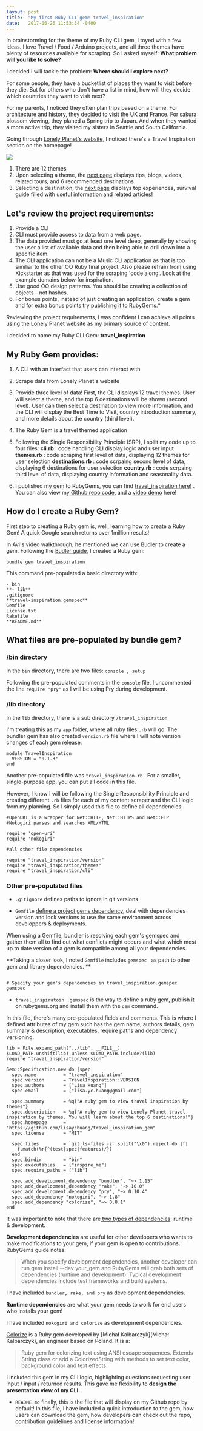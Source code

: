 ```yaml
---
layout: post
title:  "My first Ruby CLI gem! travel_inspiration"
date:   2017-06-26 11:53:34 -0400
---
```



In brainstorming for the theme of my Ruby CLI gem, I toyed with a few ideas.  I love Travel / Food / Arduino projects, and all three themes have plenty of resources available for scraping.  So I asked myself:  **What problem will you like to solve?**

I decided I will tackle the problem:  **Where should I explore next?**

For some people, they have a bucketlist of places they want to visit before they die.   But for others who don't have a list in mind, how will they decide which countries they want to visit next?   

For my parents, I noticed they often plan trips based on a theme.  For architecture and history, they decided to visit the UK and France.  For sakura blossom viewing, they planed a Spring trip to Japan.  And when they wanted a more active trip, they visited my sisters in Seattle and South California.

Going through [Lonely Planet's website,](https://www.lonelyplanet.com/) I noticed there's a Travel Inspiration section on the homepage!

![](https://preview.ibb.co/fVDniQ/Lonely.png)

1. There are 12 themes
2. Upon selecting a theme, the [next page](https://www.lonelyplanet.com/adventure-travel/) displays tips, blogs, videos, related tours, and 6 recommended destinations.
3. Selecting a destination, the [next page](https://www.lonelyplanet.com/new-zealand) displays top experiences, survival guide filled with useful information and related articles!


## Let's review the project requirements:

1. Provide a CLI
2. CLI must provide access to data from a web page.
3. The data provided must go at least one level deep, generally by showing the user a list of available data and then being able to drill down into a specific item.
4. The CLI application can not be a Music CLI application as that is too similiar to the other OO Ruby final project. Also please refrain from using Kickstarter as that was used for the scraping 'code along'. Look at the example domains below for inspiration.
5. Use good OO design patterns. You should be creating a collection of objects - not hashes.
6. For bonus points, instead of just creating an application, create a gem and for extra bonus points try publishing it to RubyGems.*

Reviewing the project requirements, I was confident I can achieve all points using the Lonely Planet website as my primary source of content.

I decided to name my Ruby CLI Gem: **travel_inspiration**

## My Ruby Gem provides:
1. A CLI with an interfact that users can interact with

2. Scrape data from Lonely Planet's website

3. Provide three level of data!  First, the CLI displays 12 travel themes.  User will select a theme, and the top 6 destinations will be shown (second level).  User can then select a destination to view more information, and the CLI will display the Best Time to Visit, country introduction summary, and more details about the country (third level).

4. The Ruby Gem is a travel themed application

5. Following the Single Responsibility Principle (SRP), I spliit my code up to four files:
**cli.rb** : code handling CLI display logic and user input
**themes.rb** : code scraping first level of data, displaying 12 themes for user selection
**destinations.rb** : code scrpaing second level of data, displaying 6 destinations for user selection
**country.rb** : code scrpaing third level of data, displaying country information and seasonality data.

6. I published my gem to RubyGems, you can find [travel_inspiration here!](https://rubygems.org/gems/travel_inspiration) . You can also view my[ Github repo code](https://github.com/lisaychuang/travel_inspiration_gem), and a [video demo](https://youtu.be/anf_NTuTVuQ) here!

## How do I create a Ruby Gem?

First step to creating a Ruby gem is, well, learning how to create a Ruby Gem!  A quick Google search returns over 1million results! 

In Avi's video walkthrough, he mentioned we can use Budler to create a gem. Following the [Budler guide](https://bundler.io/v1.14/guides/creating_gem.html), I created a Ruby gem:

```bundle gem travel_inspiration```

This command pre-populated a basic directory with:
```
- bin
**- lib**
.gitignore
**travel-inspiration.gemspec**
Gemfile
License.txt
Rakefile
**README.md**

```

## What files are pre-populated by bundle gem?

### /bin directory

In the ```bin``` directory, there are two files: ```console , setup```

Following the pre-populated comments in the ```console``` file, I uncommented the line ```require "pry"``` as I will be using Pry during development.

### /lib directory

In the ```lib``` directory, there is a sub directory ```/travel_inspiration```

I'm treating this as my ```app``` folder, where all ruby files ```.rb``` will go.   The bundler gem has also created  ```version.rb``` file where I will note version changes of each gem release.

```
module TravelInspiration
  VERSION = "0.1.3"
end

```

Another pre-populated file was ```travel_inspiration.rb``` . For a smaller, single-purpose app, you can put all code in this file.

However, I know I will be following the Single Responsibility Principle and creating different ```.rb``` files for each of my content scraper and the CLI logic from my planning.  So I simply used this file to define all dependencies:

```
#OpenURI is a wrapper for Net::HTTP, Net::HTTPS and Net::FTP
#Nokogiri parses and searches XML/HTML

require 'open-uri'     
require 'nokogiri'      

#all other file dependencies

require "travel_inspiration/version"  
require "travel_inspiration/themes"
require "travel_inspiration/cli"
```

### Other pre-populated files

*  ```.gitignore```  defines paths to ignore in git versions

*  ```Gemfile```  [define a project gems dependency](http://b.j15e.com/ruby/2013/06/28/gemfile-gemspec-explained.html), deal with dependencies version and lock versions to use the same environment across developpers & deployments.

When using a Gemfile, bundler is resolving each gem's gemspec and gather them all to find out what conflicts might occurs and what which most up to date version of a gem is compatible among all your dependencies.

**Taking a closer look, I noted ```Gemfile``` includes ```gemspec ``` as path to other gem and library dependencies.  **

```source "https://rubygems.org"

# Specify your gem's dependencies in travel_inspiration.gemspec
gemspec

```


* ```travel_inspiratoin .gemspec``` is the way to define a ruby gem, publish it on rubygems.org and install them with the ```gem``` command.


In this file, there's many pre-populated fields and comments. This is where I defined attributes of my gem such has the gem name, authors details, gem summary & description, executables, require paths and dependency versioning.

```
lib = File.expand_path("../lib", __FILE__)
$LOAD_PATH.unshift(lib) unless $LOAD_PATH.include?(lib)
require "travel_inspiration/version"

Gem::Specification.new do |spec|
  spec.name          = "travel_inspiration"
  spec.version       = TravelInspiration::VERSION
  spec.authors       = ["Lisa Huang"]
  spec.email         = ["lisa.yc.huang@gmail.com"]

  spec.summary       = %q{"A ruby gem to view travel inspiration by themes"}
  spec.description   = %q{"A ruby gem to view Lonely Planet travel inspiration by themes. You will learn about the top 6 destinations!"}
  spec.homepage      = "https://github.com/lisaychuang/travel_inspiration_gem"
  spec.license       = "MIT"

  spec.files         = `git ls-files -z`.split("\x0").reject do |f|
    f.match(%r{^(test|spec|features)/})
  end
  spec.bindir        = "bin"
  spec.executables   = ["inspire_me"]
  spec.require_paths = ["lib"]

  spec.add_development_dependency "bundler", "~> 1.15"
  spec.add_development_dependency "rake", "~> 10.0"
  spec.add_development_dependency "pry", "~> 0.10.4"
  spec.add_dependency "nokogiri", "~> 1.8"
  spec.add_dependency "colorize", "~> 0.8.1"
end

```

It was important to note that there are[ two types of dependencies](http://guides.rubygems.org/patterns/#semantic-versioning):  runtime & development.

**Development dependencies** are useful for other developers who wants to make modifications to your gem, if your gem is open to contributions. RubyGems guide notes:

> When you specify development dependencies, another developer can run gem install --dev your_gem and RubyGems will grab both sets of dependencies (runtime and development). Typical development dependencies include test frameworks and build systems.

I have included ```bundler, rake, and pry```  as development dependencies.

**Runtime dependencies** are what your gem needs to work for end users who installs your gem!

I have included ```nokogiri and colorize```  as development dependencies.

[Colorize](https://github.com/fazibear/colorize) is a Ruby gem developed by [Michał Kalbarczyk](Michał Kalbarczyk), an engineer based on Poland. It is a:

> Ruby gem for colorizing text using ANSI escape sequences. Extends String class or add a ColorizedString with methods to set text color, background color and text effects.

I included this gem in my CLI logic, highlighting questions requesting user input / input / returned results.  This gave me flexibility to **design the presentation view of my CLI.**



* ```README.md``` finally, this is the file that will display on my Github repo by default!  In this file, I have included a quick introduction to the gem, how users can download the gem, how developers can check out the repo, contribution guidelines and license information!













